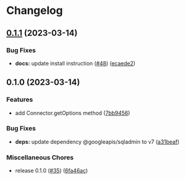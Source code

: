 # Changelog

## [0.1.1](https://github.com/GoogleCloudPlatform/cloud-sql-nodejs-connector/compare/v0.1.0...v0.1.1) (2023-03-14)


### Bug Fixes

* **docs:** update install instruction ([#48](https://github.com/GoogleCloudPlatform/cloud-sql-nodejs-connector/issues/48)) ([ecaede2](https://github.com/GoogleCloudPlatform/cloud-sql-nodejs-connector/commit/ecaede2b6c041c2e0f006d73e27578c3586790fd))

## 0.1.0 (2023-03-14)


### Features

* add Connector.getOptions method ([7bb9456](https://github.com/GoogleCloudPlatform/cloud-sql-nodejs-connector/commit/7bb94564cc95d5e6a64b0006d53c66de752184c2))


### Bug Fixes

* **deps:** update dependency @googleapis/sqladmin to v7 ([a31beaf](https://github.com/GoogleCloudPlatform/cloud-sql-nodejs-connector/commit/a31beafa030f05cfd01c761ca71a4eadddf06975))


### Miscellaneous Chores

* release 0.1.0 ([#35](https://github.com/GoogleCloudPlatform/cloud-sql-nodejs-connector/issues/35)) ([6fa46ac](https://github.com/GoogleCloudPlatform/cloud-sql-nodejs-connector/commit/6fa46ac014bbdc84fd09d8097aebbab76f08dbd7))
